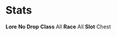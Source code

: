 <!-- TITLE: Huge Metal Hull -->
<!-- SUBTITLE: A giant metal shell from the Alchemical Behemoth underneath Xuolia -->

# Stats
**Lore**
**No Drop**
**Class**
All
**Race**
All
**Slot**
Chest